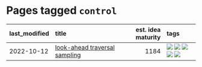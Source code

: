 # Pages tagged `control`

|last_modified|title|est. idea maturity|tags
|:---|:---|---:|:---|
|2022-10-12|[look-ahead traversal sampling](../look-ahead-traversal-sampling.md)|1184|[![](https://img.shields.io/badge/tag-MCMC-b3194)](../tags/MCMC.md) [![](https://img.shields.io/badge/tag-animation-e839f4)](../tags/animation.md) [![](https://img.shields.io/badge/tag-control-34720)](../tags/control.md) [![](https://img.shields.io/badge/tag-experimental-4072a1)](../tags/experimental.md) [![](https://img.shields.io/badge/tag-image_generation-e54ba1)](../tags/image_generation.md)|